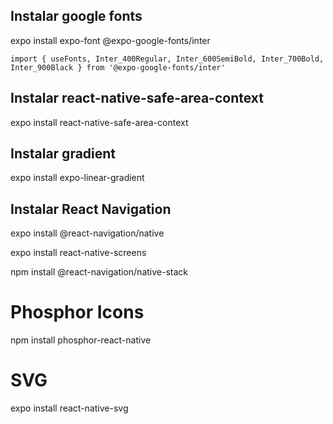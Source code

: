 ## Instalar google fonts
expo install expo-font @expo-google-fonts/inter
```
import { useFonts, Inter_400Regular, Inter_600SemiBold, Inter_700Bold, Inter_900Black } from '@expo-google-fonts/inter'
```

## Instalar react-native-safe-area-context
expo install react-native-safe-area-context


## Instalar gradient
expo install expo-linear-gradient

## Instalar React Navigation
expo install @react-navigation/native

expo install react-native-screens

npm install @react-navigation/native-stack


# Phosphor Icons

npm install phosphor-react-native


# SVG
expo install react-native-svg
